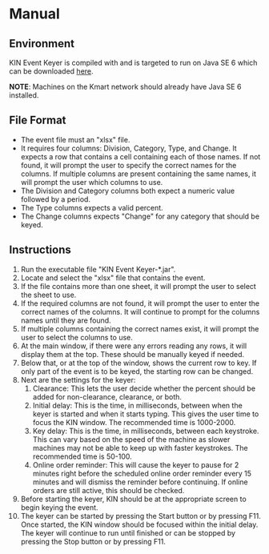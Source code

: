 # Manual

## Environment

KIN Event Keyer is compiled with and is targeted to run on Java SE 6 which can be downloaded [here](https://www.oracle.com/technetwork/java/javase/downloads/java-archive-downloads-javase6-419409.html).

**NOTE**: Machines on the Kmart network should already have Java SE 6 installed.

## File Format

* The event file must an "xlsx" file.
* It requires four columns: Division, Category, Type, and Change. It expects a row that contains a cell containing each of those names. If not found, it will prompt the user to specify the correct names for the columns. If multiple columns are present containing the same names, it will prompt the user which columns to use.
* The Division and Category columns both expect a numeric value followed by a period.
* The Type columns expects a valid percent.
* The Change columns expects "Change" for any category that should be keyed.

## Instructions

1. Run the executable file "KIN Event Keyer-*.jar".
2. Locate and select the "xlsx" file that contains the event.
3. If the file contains more than one sheet, it will prompt the user to select the sheet to use.
4. If the required columns are not found, it will prompt the user to enter the correct names of the columns. It will continue to prompt for the columns names until they are found.
5. If multiple columns containing the correct names exist, it will prompt the user to select the columns to use.
6. At the main window, if there were any errors reading any rows, it will display them at the top. These should be manually keyed if needed.
7. Below that, or at the top of the window, shows the current row to key. If only part of the event is to be keyed, the starting row can be changed.
8. Next are the settings for the keyer:
    1. Clearance: This lets the user decide whether the percent should be added for non-clearance, clearance, or both.
    2. Initial delay: This is the time, in milliseconds, between when the keyer is started and when it starts typing. This gives the user time to focus the KIN window. The recommended time is 1000-2000.
    3. Key delay: This is the time, in milliseconds, between each keystroke. This can vary based on the speed of the machine as slower machines may not be able to keep up with faster keystrokes. The recommended time is 50-100.
    4. Online order reminder: This will cause the keyer to pause for 2 minutes right before the scheduled online order reminder every 15 minutes and will dismiss the reminder before continuing. If online orders are still active, this should be checked.
9. Before starting the keyer, KIN should be at the appropriate screen to begin keying the event.
10. The keyer can be started by pressing the Start button or by pressing F11. Once started, the KIN window should be focused within the initial delay. The keyer will continue to run until finished or can be stopped by pressing the Stop button or by pressing F11.